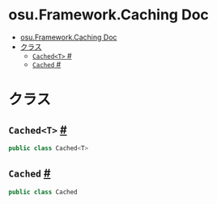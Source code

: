 # osu.Framework.Caching Doc
- [osu.Framework.Caching Doc](#osuframeworkcaching-doc)
- [クラス](#クラス)
  - [`Cached<T>` #](#cachedt-)
  - [`Cached` #](#cached-)


# クラス
## `Cached<T>` [#](https://github.com/ppy/osu-framework/blob/master/osu.Framework/Caching/Cached.cs#L9)
```csharp
public class Cached<T>
```

## `Cached` [#](https://github.com/ppy/osu-framework/blob/master/osu.Framework/Caching/Cached.cs#L52)
```csharp
public class Cached
```
